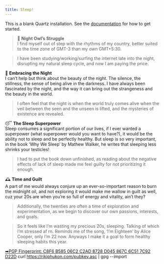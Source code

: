 ```yaml
---
title: Sleep!
---
```


This is a blank Quartz installation.
See the [documentation](https://quartz.jzhao.xyz) for how to get started.


> 🌌 **Night Owl’s Struggle**  
> I find myself out of step with the rhythms of my country, better suited to the time zone of GMT-3 than my own GMT+5:30.

> I have been studying/working/surfing the internet late into the night, disrupting my natural sleep cycle, and now I am paying the price.

🌙 **Embracing the Night**  
I can’t help but think about the beauty of the night. The silence, the stillness, the sense of being alive in the darkness. I have always been fascinated by the night, and the way it can bring out the strangeness and the beauty in the world.

> I often feel that the night is when the world truly comes alive when the veil between the seen and the unseen is lifted, and the mysteries of existence are revealed.

😴 **The Sleep Superpower**  
Sleep consumes a significant portion of our lives, if I ever wanted a superpower (what superpower would you want to have?), it would be the ability not to sleep and be perfectly healthy. But sleep is so very important, in the book ‘Why We Sleep’ by Mathew Walker, he writes that sleeping less shrinks your testicles!

> I had to put the book down unfinished, as reading about the negative effects of lack of sleep made me feel guilty for not prioritizing it enough.

🕰️ **Time and Guilt**  
A part of me would always conjure up an ever-so-important reason to burn the midnight oil, and not exploring it would make me wallow in guilt as well, cuz your 20s are when you’re so full of energy and vitality, ain’t they?

> Additionally, the twenties are often a time of exploration and experimentation, as we begin to discover our own passions, interests, and goals.

> So it feels like I’m wasting my precious 20s, sleeping. Talking of which I’m stressed af rn. Reminds me of the song, ‘I’m Eighteen’ by Alice Cooper, only I’m 22 now. Anyways I make it a goal to form healthy sleeping habits this year.

<a href="pubkey.asc" download="pubkey.asc">➡PGP Fingerprint: <u>C8F6 B585 06C2 C2AD 8728  D045 867C 6C51 7C92 D22D</u></a>
<span>curl https://rikiphukon.com/pubkey.asc | gpg --import</span>